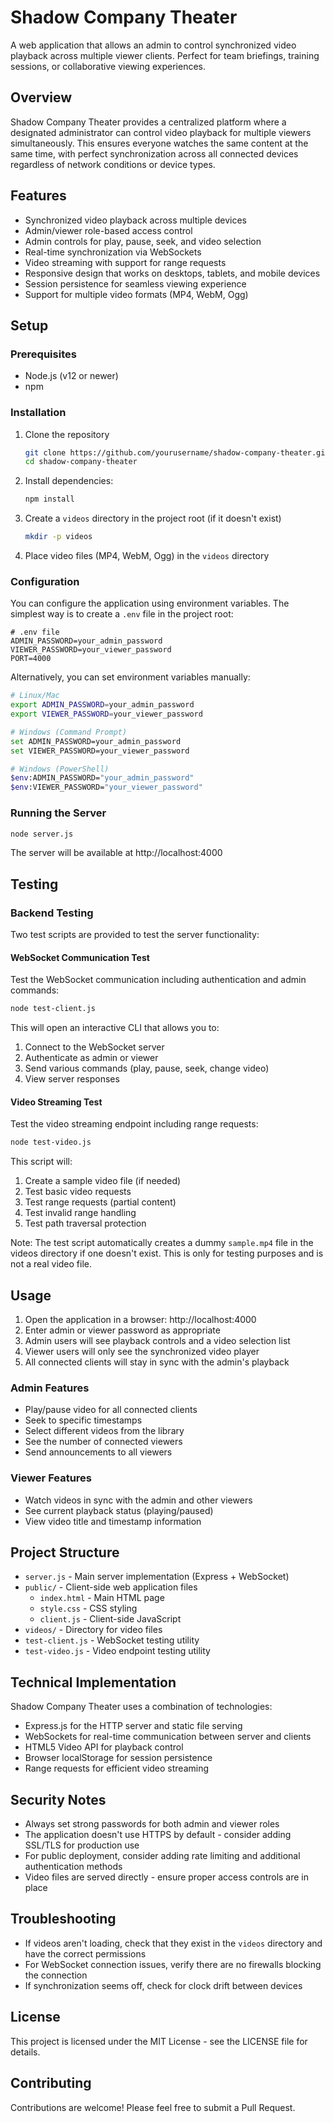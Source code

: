 # Shadow Company Theater

A web application that allows an admin to control synchronized video playback across multiple viewer clients. Perfect for team briefings, training sessions, or collaborative viewing experiences.

## Overview

Shadow Company Theater provides a centralized platform where a designated administrator can control video playback for multiple viewers simultaneously. This ensures everyone watches the same content at the same time, with perfect synchronization across all connected devices regardless of network conditions or device types.

## Features

- Synchronized video playback across multiple devices
- Admin/viewer role-based access control
- Admin controls for play, pause, seek, and video selection
- Real-time synchronization via WebSockets
- Video streaming with support for range requests
- Responsive design that works on desktops, tablets, and mobile devices
- Session persistence for seamless viewing experience
- Support for multiple video formats (MP4, WebM, Ogg)

## Setup

### Prerequisites

- Node.js (v12 or newer)
- npm

### Installation

1. Clone the repository
   ```bash
   git clone https://github.com/yourusername/shadow-company-theater.git
   cd shadow-company-theater
   ```
2. Install dependencies:
   ```bash
   npm install
   ```
3. Create a `videos` directory in the project root (if it doesn't exist)
   ```bash
   mkdir -p videos
   ```
4. Place video files (MP4, WebM, Ogg) in the `videos` directory

### Configuration

You can configure the application using environment variables. The simplest way is to create a `.env` file in the project root:

```
# .env file
ADMIN_PASSWORD=your_admin_password
VIEWER_PASSWORD=your_viewer_password
PORT=4000
```

Alternatively, you can set environment variables manually:

```bash
# Linux/Mac
export ADMIN_PASSWORD=your_admin_password
export VIEWER_PASSWORD=your_viewer_password

# Windows (Command Prompt)
set ADMIN_PASSWORD=your_admin_password
set VIEWER_PASSWORD=your_viewer_password

# Windows (PowerShell)
$env:ADMIN_PASSWORD="your_admin_password"
$env:VIEWER_PASSWORD="your_viewer_password"
```

### Running the Server

```bash
node server.js
```

The server will be available at http://localhost:4000

## Testing

### Backend Testing

Two test scripts are provided to test the server functionality:

#### WebSocket Communication Test

Test the WebSocket communication including authentication and admin commands:

```bash
node test-client.js
```

This will open an interactive CLI that allows you to:
1. Connect to the WebSocket server
2. Authenticate as admin or viewer
3. Send various commands (play, pause, seek, change video)
4. View server responses

#### Video Streaming Test

Test the video streaming endpoint including range requests:

```bash
node test-video.js
```

This script will:
1. Create a sample video file (if needed)
2. Test basic video requests
3. Test range requests (partial content)
4. Test invalid range handling
5. Test path traversal protection

Note: The test script automatically creates a dummy `sample.mp4` file in the videos directory if one doesn't exist. This is only for testing purposes and is not a real video file.

## Usage

1. Open the application in a browser: http://localhost:4000
2. Enter admin or viewer password as appropriate
3. Admin users will see playback controls and a video selection list
4. Viewer users will only see the synchronized video player
5. All connected clients will stay in sync with the admin's playback

### Admin Features

- Play/pause video for all connected clients
- Seek to specific timestamps
- Select different videos from the library
- See the number of connected viewers
- Send announcements to all viewers

### Viewer Features

- Watch videos in sync with the admin and other viewers
- See current playback status (playing/paused)
- View video title and timestamp information

## Project Structure

- `server.js` - Main server implementation (Express + WebSocket)
- `public/` - Client-side web application files
  - `index.html` - Main HTML page
  - `style.css` - CSS styling
  - `client.js` - Client-side JavaScript
- `videos/` - Directory for video files
- `test-client.js` - WebSocket testing utility
- `test-video.js` - Video endpoint testing utility

## Technical Implementation

Shadow Company Theater uses a combination of technologies:
- Express.js for the HTTP server and static file serving
- WebSockets for real-time communication between server and clients
- HTML5 Video API for playback control
- Browser localStorage for session persistence
- Range requests for efficient video streaming

## Security Notes

- Always set strong passwords for both admin and viewer roles
- The application doesn't use HTTPS by default - consider adding SSL/TLS for production use
- For public deployment, consider adding rate limiting and additional authentication methods
- Video files are served directly - ensure proper access controls are in place

## Troubleshooting

- If videos aren't loading, check that they exist in the `videos` directory and have the correct permissions
- For WebSocket connection issues, verify there are no firewalls blocking the connection
- If synchronization seems off, check for clock drift between devices

## License

This project is licensed under the MIT License - see the LICENSE file for details.

## Contributing

Contributions are welcome! Please feel free to submit a Pull Request. 